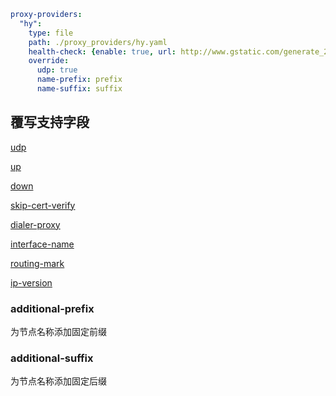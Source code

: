 ```{.yaml linenums="1"}
proxy-providers:
  "hy":
    type: file
    path: ./proxy_providers/hy.yaml
    health-check: {enable: true, url: http://www.gstatic.com/generate_204, interval: 300}
    override:
      udp: true
      name-prefix: prefix
      name-suffix: suffix
```

## 覆写支持字段

[udp](../proxies/index.md#udp)

[up](../proxies/hysteria2.md)

[down](../proxies/hysteria2.md)

[skip-cert-verify](../proxies/index.md#udp)

[dialer-proxy](../proxies/index.md#dialer-proxy)

[interface-name](../proxies/index.md#interface-name)

[routing-mark](../proxies/index.md#routing-mark)

[ip-version](../proxies/index.md#ip-version)

### additional-prefix

为节点名称添加固定前缀

### additional-suffix

为节点名称添加固定后缀
